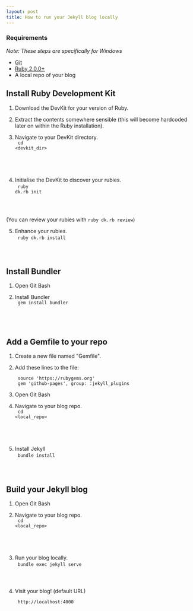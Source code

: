 ```yaml
---
layout: post
title: How to run your Jekyll blog locally
---
```


### Requirements

<i>Note: These steps are specifically for Windows</i>

* <a href="https://git-scm.com/">Git</a>
* <a href="http://rubyinstaller.org/downloads/">Ruby 2.0.0+</a>
* A local repo of your blog

## Install Ruby Development Kit

1. Download the DevKit for your version of Ruby.

2. Extract the contents somewhere sensible (this will become hardcoded later on within the Ruby installation).

3. Navigate to your DevKit directory.
<br/><code>
cd &lt;devkit_dir&gt;
</code>

4. Initialise the DevKit to discover your rubies.
<br/><code>
ruby dk.rb init
</code>
<br/>(You can review your rubies with <code>ruby dk.rb review</code>)

5. Enhance your rubies.
<br/><code>
ruby dk.rb install
</code>

## Install Bundler

1. Open Git Bash

2. Install Bundler
<br/><code>
gem install bundler
</code>

## Add a Gemfile to your repo

1. Create a new file named "Gemfile".

2. Add these lines to the file: 

        source 'https://rubygems.org'
        gem 'github-pages', group: :jekyll_plugins

3. Open Git Bash

4. Navigate to your blog repo.
<br/><code>
cd &lt;local_repo&gt;
</code>

5. Install Jekyll
<br/><code>
bundle install
</code>

## Build your Jekyll blog

1. Open Git Bash

2. Navigate to your blog repo.
<br/><code>
cd &lt;local_repo&gt;
</code>

3. Run your blog locally.
<br/><code>
bundle exec jekyll serve
</code>

4. Visit your blog! (default URL)

        http://localhost:4000
